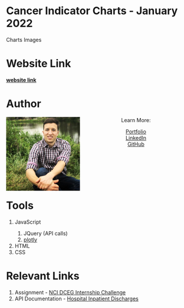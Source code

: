 # Cancer Indicator Charts - January 2022

Charts Images


# Website Link
**[website link](https://www.markdownguide.org/basic-syntax/)**

# Author
<img align="left" width="200" height="200" src="images/me.JPG"> 
<p align="center"> Learn More: <p>
<div align="center">
<a href="https://tlan2.github.io/portfolio/" target="_blank">Portfolio</a>
<br>
<a href="https://www.linkedin.com/in/thomasmorelancaster/" target="_blank">LinkedIn</a>
<br>
<a href="https://github.com/tlan2" target="_blank">GitHub</a>
</div>
<br>
<br>
<br>
<br>
<br>
<br>

# Tools
<ol>
<li>JavaScript</li>
    <ol> 
        <li>JQuery (API calls)</li> 
        <li><a href="https://plotly.com/javascript/" target="_blank">plotly</a></li> 
    </ol>
<li>HTML</li>
<li>CSS</li>
</ol>

# Relevant Links
<ol>
<li>Assignment - <a href="https://github.com/episphere/internshipChallenge" target="_blank">NCI DCEG Internship Challenge</a></li>
<li>API Documentation - <a href="https://dev.socrata.com/foundry/health.data.ny.gov/gnzp-ekau" target="_blank">Hospital Inpatient Discharges</a></li> 
</ol>



